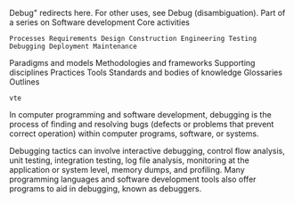 Debug" redirects here. For other uses, see Debug (disambiguation).
Part of a series on
Software development
Core activities

    Processes Requirements Design Construction Engineering Testing Debugging Deployment Maintenance

Paradigms and models
Methodologies and frameworks
Supporting disciplines
Practices
Tools
Standards and bodies of knowledge
Glossaries
Outlines

    vte

In computer programming and software development, debugging is the process of finding and resolving bugs (defects or problems that prevent correct operation) within computer programs, software, or systems.

Debugging tactics can involve interactive debugging, control flow analysis, unit testing, integration testing, log file analysis, monitoring at the application or system level, memory dumps, and profiling. Many programming languages and software development tools also offer programs to aid in debugging, known as debuggers. 
